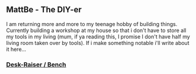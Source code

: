## MattBe - The DIY-er
I am returning more and more to my teenage hobby of building things. Currently building a workshop at my house so that i don't have to store all my tools in my living (mum, if ya reading this, I promise I don't have half my living room taken over by tools).
  If i make something notable i'll write about it here...

### [Desk-Raiser / Bench](ha.md)

